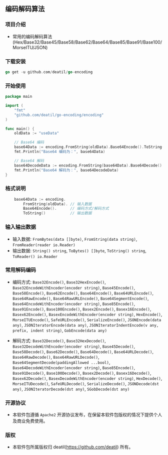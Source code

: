 ## 编码解码算法


### 项目介绍

*  常用的编码解码算法 (Hex/Base32/Base45/Base58/Base62/Base64/Base85/Base91/Base100/MorseITU/JSON)


### 下载安装

~~~go
go get -u github.com/deatil/go-encoding
~~~


### 开始使用

~~~go
package main

import (
    "fmt"
    "github.com/deatil/go-encoding/encoding"
)

func main() {
    oldData := "useData"

    // Base64 编码
    base64Data := encoding.FromString(oldData).Base64Encode().ToString()
    fmt.Println("Base64 编码为：", base64Data)

    // Base64 解码
    base64DecodeData := encoding.FromString(base64Data).Base64Decode().ToString()
    fmt.Println("Base64 解码为：", base64DecodeData)
}
~~~


### 格式说明

~~~go
    base64Data := encoding.
        FromString(oldData). // 输入数据
        Base64Encode().      // 编码方式/解码方式
        ToString()           // 输出数据
~~~


### 输入输出数据

*  输入数据:
`FromBytes(data []byte)`, `FromString(data string)`, `FromReader(reader io.Reader)`
*  输出数据:
`String() string`, `ToBytes() []byte`, `ToString() string`, `ToReader() io.Reader`


### 常用解码编码

*  编码方式:
`Base32Encode()`, `Base32HexEncode()`, `Base32EncodeWithEncoder(encoder string)`,
`Base45Encode()`,
`Base58Encode()`,
`Base62Encode()`,
`Base64Encode()`, `Base64URLEncode()`, `Base64RawEncode()`, `Base64RawURLEncode()`, `Base64SegmentEncode()`, `Base64EncodeWithEncoder(encoder string)`,
`Base85Encode()`,
`Base91Encode()`,
`Base100Encode()`,
`Basex2Encode()`, `Basex16Encode()`, `Basex62Encode()`, `BasexEncodeWithEncoder(encoder string)`,
`HexEncode()`,
`MorseITUEncode()`,
`SafeURLEncode()`,
`SerializeEncode()`,
`JSONEncode(data any)`, `JSONIteratorEncode(data any)`, `JSONIteratorIndentEncode(v any, prefix, indent string)`, 
`GobEncode(data any)`

*  解码方式:
`Base32Decode()`, `Base32HexDecode()`, `Base32DecodeWithEncoder(encoder string)`,
`Base45Decode()`,
`Base58Decode()`,
`Base62Decode()`,
`Base64Decode()`, `Base64URLDecode()`, `Base64RawDecode()`, `Base64RawURLDecode()`, `Base64SegmentDecode(paddingAllowed ...bool)`, `Base64DecodeWithEncoder(encoder string)`,
`Base85Encode()`,
`Base91Decode()`,
`Base100Decode()`,
`Basex2Decode()`, `Basex16Decode()`, `Basex62Decode()`, `BasexDecodeWithEncoder(encoder string)`,
`HexDecode()`,
`MorseITUDecode()`,
`SafeURLDecode()`,
`SerializeDecode()`,
`JSONDecode(dst any)`, `JSONIteratorDecode(dst any)`,
`SGobDecode(dst any)`


### 开源协议

*  本软件包遵循 `Apache2` 开源协议发布，在保留本软件包版权的情况下提供个人及商业免费使用。


### 版权

*  本软件包所属版权归 deatil(https://github.com/deatil) 所有。
